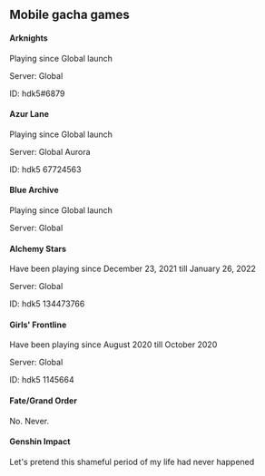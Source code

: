 ## Mobile gacha games

#### Arknights

Playing since Global launch

Server: Global

ID: hdk5#6879

#### Azur Lane

Playing since Global launch

Server: Global Aurora

ID: hdk5 67724563

#### Blue Archive

Playing since Global launch

Server: Global

#### Alchemy Stars

Have been playing since December 23, 2021 till January 26, 2022

Server: Global

ID: hdk5 134473766

#### Girls' Frontline

Have been playing since August 2020 till October 2020

Server: Global

ID: hdk5 1145664

#### Fate/Grand Order

No. Never.

#### Genshin Impact

Let's pretend this shameful period of my life had never happened
